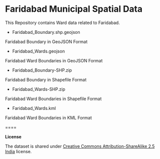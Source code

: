 Faridabad Municipal Spatial Data
====

This Repository contains Ward data related to Faridabad.

* Faridabad_Boundary.shp.geojson

Faridabad Boundary in GeoJSON Format

* Faridabad_Wards.geojson

Faridabad Ward Boundaries in GeoJSON Format

* Faridabad_Boundary-SHP.zip

Faridabad Boundary in Shapefile Format

* Faridabad_Wards-SHP.zip

Faridabad Ward Boundaries in Shapefile Format

* Faridabad_Wards.kml

Faridabad Ward Boundaries in KML Format


====

**License**

The dataset is shared under [Creative Commons Attribution-ShareAlike 2.5 India](http://creativecommons.org/licenses/by-sa/2.5/in/) license.